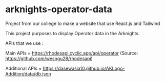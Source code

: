 # arknights-operator-data

Project from our college to make a website that use React.js and Tailwind

This project purposes to display Operator data in the Arknights.

APIs that we use :

Main APIs = https://rhodesapi.cyclic.app/api/operator (Source: https://github.com/wesngu28/rhodesapi)

Additional APIs = https://dasewasia10.github.io/AKLogo-Addition/data/db.json

